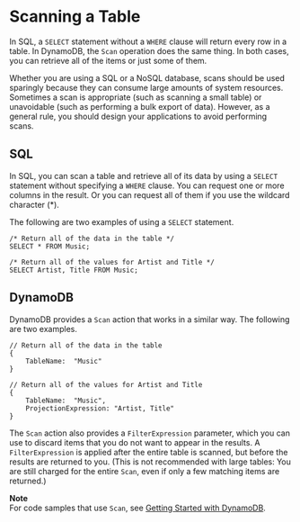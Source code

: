 # Scanning a Table<a name="SQLtoNoSQL.ReadData.Scan"></a>

In SQL, a `SELECT` statement without a `WHERE` clause will return every row in a table\. In DynamoDB, the `Scan` operation does the same thing\. In both cases, you can retrieve all of the items or just some of them\.

Whether you are using a SQL or a NoSQL database, scans should be used sparingly because they can consume large amounts of system resources\. Sometimes a scan is appropriate \(such as scanning a small table\) or unavoidable \(such as performing a bulk export of data\)\. However, as a general rule, you should design your applications to avoid performing scans\.

## SQL<a name="SQLtoNoSQL.ReadData.Scan.SQL"></a>

In SQL, you can scan a table and retrieve all of its data by using a `SELECT` statement without specifying a `WHERE` clause\. You can request one or more columns in the result\. Or you can request all of them if you use the wildcard character \(\*\)\.

The following are two examples of using a `SELECT` statement.

```
/* Return all of the data in the table */
SELECT * FROM Music;
```

```
/* Return all of the values for Artist and Title */
SELECT Artist, Title FROM Music;
```

## DynamoDB<a name="SQLtoNoSQL.ReadData.Scan.DynamoDB"></a>

DynamoDB provides a `Scan` action that works in a similar way\. The following are two examples.

```
// Return all of the data in the table
{
    TableName:  "Music"
}
```

```
// Return all of the values for Artist and Title
{
    TableName:  "Music",
    ProjectionExpression: "Artist, Title"
}
```

The `Scan` action also provides a `FilterExpression` parameter, which you can use to discard items that you do not want to appear in the results\. A `FilterExpression` is applied after the entire table is scanned, but before the results are returned to you\. \(This is not recommended with large tables: You are still charged for the entire `Scan`, even if only a few matching items are returned\.\)

**Note**  
For code samples that use `Scan`, see [Getting Started with DynamoDB](GettingStarted.md)\.
